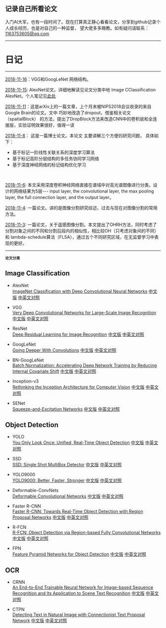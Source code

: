 ## 记录自己所看论文

入门AI大军，也有一段时间了。现在打算真正静心看看论文，分享到github记录个人成长经历，也是对自己的一种监督， 望大佬多多赐教。如有疑问请联系：1163753605@qq.com
***


# **日记**
---
[2018-11-16](2018/11月/7.md)：VGG和GoogLeNet 网络结构。

[2018-11-15](2018/11月/6.md): AlexNet论文。详细地解读见论文分类中地 Image CClassification AlexNet。个人笔记见[此处](2018/11月/6.md)

[2018-11-11](2018/11月/5.md)：这是arXiv上的一篇文章，上个月末被NIPS2018会议收录的来自Google Brain的论文。文中 巧妙地改造了dropout，借鉴相关论文（spatialBlock） 的方法，提出了DropBlock方法来改造CNN中的卷积层和全连接层，实验证明效果很好，值得一读
<br>

[2018-11-8](2018/11月/4.md)： 这是一篇博士论文。本论文 主要讲解三个方便的研究问题， 具体如下：
  - 基于标记一阶线性关联关系的深度学习算法
  - 基于标记高阶分层结构的多任务协同学习网络
  - 基于深度神经网络的标记结构优化学习
<br>

[2018-11-6](https://github.com/BMDACMER/paper/tree/master/2018/11%E6%9C%88/3.md): 本文采用深度卷积神经网络直接在谱域中对高光谱图像进行分类。设计的网络结果为5层--- input layer, the convolutional layer, the max pooling layer, the full connection layer, and the output layer。
<br>

[2018-11-4](https://github.com/BMDACMER/paper/tree/master/2018/11%E6%9C%88/2、REVIEW_OF_REMOTE_SENSING_IMAGE_SEGMENTATION_TECHNIQUES.md): 一篇论文。讲的是图像分割研究综述，过去与现在对图像分割的常用方法。
<br>

[2018-11-3](https://github.com/BMDACMER/paper/tree/master/2018/11%E6%9C%88/1、Region_Merging_ConsideringWithin-_and_Between-Segment_Heteroge.md): 一篇论文，关于遥感图像分割。本文提出了OHRH方法，同时考虑了分割对象之间的不同和分割后段内的相似性，相比较OH（只考虑对象间的不同）和 lambda-schedule算法（FLSA），通过五个不同研究区域，在无监督学习中表现的更好。

---
 **`论文分类`**

 ## Image Classification

 * AlexNet  
 [ImageNet Classification with Deep Convolutional Neural Networks](https://papers.nips.cc/paper/4824-imagenet-classification-with-deep-convolutional-neural-networks.pdf)
 [中文版](http://noahsnail.com/2017/07/18/2017-7-18-AlexNet%E8%AE%BA%E6%96%87%E7%BF%BB%E8%AF%91%E2%80%94%E2%80%94%E4%B8%AD%E6%96%87%E7%89%88/)
 [中英文对照](http://noahsnail.com/2017/07/04/2017-7-4-AlexNet%E8%AE%BA%E6%96%87%E7%BF%BB%E8%AF%91/)

 * VGG  
 [Very Deep Convolutional Networks for Large-Scale Image Recognition](https://arxiv.org/abs/1409.1556)
 [中文版](http://noahsnail.com/2017/08/17/2017-8-17-VGG%E8%AE%BA%E6%96%87%E7%BF%BB%E8%AF%91%E2%80%94%E2%80%94%E4%B8%AD%E6%96%87%E7%89%88/)
 [中英文对照](http://noahsnail.com/2017/08/17/2017-8-17-VGG%E8%AE%BA%E6%96%87%E7%BF%BB%E8%AF%91%E2%80%94%E2%80%94%E4%B8%AD%E8%8B%B1%E6%96%87%E5%AF%B9%E7%85%A7/)

 * ResNet  
 [Deep Residual Learning for Image Recognition](https://arxiv.org/abs/1512.03385)
 [中文版](http://noahsnail.com/2017/07/31/2017-7-31-ResNet%E8%AE%BA%E6%96%87%E7%BF%BB%E8%AF%91%E2%80%94%E2%80%94%E4%B8%AD%E6%96%87%E7%89%88/)
 [中英文对照](http://noahsnail.com/2017/07/31/2017-7-31-ResNet%E8%AE%BA%E6%96%87%E7%BF%BB%E8%AF%91%E2%80%94%E2%80%94%E4%B8%AD%E8%8B%B1%E6%96%87%E5%AF%B9%E7%85%A7/)

 * GoogLeNet  
 [Going Deeper With Convolutions](https://arxiv.org/abs/1409.4842)
 [中文版](http://noahsnail.com/2017/07/21/2017-7-21-GoogleNet%E8%AE%BA%E6%96%87%E7%BF%BB%E8%AF%91%E2%80%94%E2%80%94%E4%B8%AD%E6%96%87%E7%89%88/)
 [中英文对照](http://noahsnail.com/2017/07/21/2017-7-21-GoogleNet%E8%AE%BA%E6%96%87%E7%BF%BB%E8%AF%91%E2%80%94%E2%80%94%E4%B8%AD%E8%8B%B1%E6%96%87%E5%AF%B9%E7%85%A7/)

 * BN-GoogLeNet  
 [Batch Normalization: Accelerating Deep Network Training by Reducing Internal Covariate Shift](https://arxiv.org/abs/1502.03167)
 [中文版](http://noahsnail.com/2017/09/04/2017-9-4-Batch%20Normalization%E8%AE%BA%E6%96%87%E7%BF%BB%E8%AF%91%E2%80%94%E2%80%94%E4%B8%AD%E6%96%87%E7%89%88/)
 [中英文对照](http://noahsnail.com/2017/09/04/2017-9-4-Batch%20Normalization%E8%AE%BA%E6%96%87%E7%BF%BB%E8%AF%91%E2%80%94%E2%80%94%E4%B8%AD%E8%8B%B1%E6%96%87%E5%AF%B9%E7%85%A7/)

 * Inception-v3  
 [Rethinking the Inception Architecture for Computer Vision](https://arxiv.org/abs/1512.00567)
 [中文版](http://noahsnail.com/2017/10/09/2017-10-9-Inception-V3%E8%AE%BA%E6%96%87%E7%BF%BB%E8%AF%91%E2%80%94%E2%80%94%E4%B8%AD%E6%96%87%E7%89%88/)
 [中英文对照](http://noahsnail.com/2017/10/09/2017-10-9-Inception-V3%E8%AE%BA%E6%96%87%E7%BF%BB%E8%AF%91%E2%80%94%E2%80%94%E4%B8%AD%E8%8B%B1%E6%96%87%E5%AF%B9%E7%85%A7/)

 * SENet  
 [Squeeze-and-Excitation Networks](https://arxiv.org/abs/1709.01507)
 [中文版](http://noahsnail.com/2017/11/20/2017-11-20-Squeeze-and-Excitation%20Networks%E8%AE%BA%E6%96%87%E7%BF%BB%E8%AF%91%E2%80%94%E2%80%94%E4%B8%AD%E6%96%87%E7%89%88/)
 [中英文对照](http://noahsnail.com/2017/11/20/2017-11-20-Squeeze-and-Excitation%20Networks%E8%AE%BA%E6%96%87%E7%BF%BB%E8%AF%91%E2%80%94%E2%80%94%E4%B8%AD%E8%8B%B1%E6%96%87%E5%AF%B9%E7%85%A7/)

 ## Object Detection

 * YOLO   
 [You Only Look Once: Unified, Real-Time Object Detection](https://arxiv.org/abs/1506.02640)
 [中文版](http://noahsnail.com/2017/08/02/2017-8-2-YOLO%E8%AE%BA%E6%96%87%E7%BF%BB%E8%AF%91%E2%80%94%E2%80%94%E4%B8%AD%E6%96%87%E7%89%88/)
 [中英文对照](http://noahsnail.com/2017/08/02/2017-8-2-YOLO%E8%AE%BA%E6%96%87%E7%BF%BB%E8%AF%91%E2%80%94%E2%80%94%E4%B8%AD%E8%8B%B1%E6%96%87%E5%AF%B9%E7%85%A7/)

 * SSD  
 [SSD: Single Shot MultiBox Detector](https://arxiv.org/abs/1512.02325)
 [中文版](http://noahsnail.com/2017/12/11/2017-12-11-Single%20Shot%20MultiBox%20Detector%E8%AE%BA%E6%96%87%E7%BF%BB%E8%AF%91%E2%80%94%E2%80%94%E4%B8%AD%E6%96%87%E7%89%88/)
 [中英文对照](http://noahsnail.com/2017/12/11/2017-12-11-Single%20Shot%20MultiBox%20Detector%E8%AE%BA%E6%96%87%E7%BF%BB%E8%AF%91%E2%80%94%E2%80%94%E4%B8%AD%E8%8B%B1%E6%96%87%E5%AF%B9%E7%85%A7/)

 * YOLO9000  
 [YOLO9000: Better, Faster, Stronger](https://arxiv.org/abs/1612.08242)
 [中文版](http://noahsnail.com/2017/12/26/2017-12-26-YOLO9000,%20Better,%20Faster,%20Stronger%E8%AE%BA%E6%96%87%E7%BF%BB%E8%AF%91%E2%80%94%E2%80%94%E4%B8%AD%E6%96%87%E7%89%88/)
 [中英文对照](http://noahsnail.com/2017/12/26/2017-12-26-YOLO9000,%20Better,%20Faster,%20Stronger%E8%AE%BA%E6%96%87%E7%BF%BB%E8%AF%91%E2%80%94%E2%80%94%E4%B8%AD%E8%8B%B1%E6%96%87%E5%AF%B9%E7%85%A7/)

 * Deformable-ConvNets  
 [Deformable Convolutional Networks](https://arxiv.org/abs/1703.06211)
 [中文版](http://noahsnail.com/2017/11/29/2017-11-29-Deformable%20Convolutional%20Networks%E8%AE%BA%E6%96%87%E7%BF%BB%E8%AF%91%E2%80%94%E2%80%94%E4%B8%AD%E6%96%87%E7%89%88/)
 [中英文对照](http://noahsnail.com/2017/11/29/2017-11-29-Deformable%20Convolutional%20Networks%E8%AE%BA%E6%96%87%E7%BF%BB%E8%AF%91%E2%80%94%E2%80%94%E4%B8%AD%E8%8B%B1%E6%96%87%E5%AF%B9%E7%85%A7/)

 * Faster R-CNN  
 [Faster R-CNN: Towards Real-Time Object Detection with Region Proposal Networks](https://arxiv.org/abs/1506.01497)
 [中文版](http://noahsnail.com/2018/01/03/2018-01-03-Faster%20R-CNN%E8%AE%BA%E6%96%87%E7%BF%BB%E8%AF%91%E2%80%94%E2%80%94%E4%B8%AD%E6%96%87%E7%89%88/)
 [中英文对照](http://noahsnail.com/2018/01/03/2018-01-03-Faster%20R-CNN%E8%AE%BA%E6%96%87%E7%BF%BB%E8%AF%91%E2%80%94%E2%80%94%E4%B8%AD%E8%8B%B1%E6%96%87%E5%AF%B9%E7%85%A7/)

 * R-FCN  
 [R-FCN: Object Detection via Region-based Fully Convolutional Networks](https://arxiv.org/abs/1605.06409)
 [中文版](http://noahsnail.com/2018/01/22/2018-01-22-R-FCN%E8%AE%BA%E6%96%87%E7%BF%BB%E8%AF%91%E2%80%94%E2%80%94%E4%B8%AD%E6%96%87%E7%89%88/)
 [中英文对照](http://noahsnail.com/2018/01/22/2018-01-22-R-FCN%E8%AE%BA%E6%96%87%E7%BF%BB%E8%AF%91%E2%80%94%E2%80%94%E4%B8%AD%E8%8B%B1%E6%96%87%E5%AF%B9%E7%85%A7/)

 * FPN  
 [Feature Pyramid Networks for Object Detection](https://arxiv.org/abs/1612.03144)
 [中文版](http://noahsnail.com/2018/03/20/2018-03-20-Feature%20Pyramid%20Networks%20for%20Object%20Detection%E8%AE%BA%E6%96%87%E7%BF%BB%E8%AF%91%E2%80%94%E2%80%94%E4%B8%AD%E6%96%87%E7%89%88/)
 [中英文对照](http://noahsnail.com/2018/03/20/2018-03-20-Feature%20Pyramid%20Networks%20for%20Object%20Detection%E8%AE%BA%E6%96%87%E7%BF%BB%E8%AF%91%E2%80%94%E2%80%94%E4%B8%AD%E8%8B%B1%E6%96%87%E5%AF%B9%E7%85%A7/)

 ## OCR

 * CRNN  
 [An End-to-End Trainable Neural Network for Image-based Sequence Recognition and Its Application to Scene Text Recognition](https://arxiv.org/abs/1507.05717)
 [中文版](http://noahsnail.com/2017/08/21/2017-8-21-CRNN%E8%AE%BA%E6%96%87%E7%BF%BB%E8%AF%91%E2%80%94%E2%80%94%E4%B8%AD%E6%96%87%E7%89%88/)
 [中英文对照](http://noahsnail.com/2017/08/21/2017-8-21-CRNN%E8%AE%BA%E6%96%87%E7%BF%BB%E8%AF%91%E2%80%94%E2%80%94%E4%B8%AD%E8%8B%B1%E6%96%87%E5%AF%B9%E7%85%A7/)

 * CTPN  
 [Detecting Text in Natural Image with Connectionist Text Proposal Network](https://arxiv.org/abs/1609.03605)
 [中文版](http://noahsnail.com/2018/02/02/2018-02-02-Detecting%20Text%20in%20Natural%20Image%20with%20Connectionist%20Text%20Proposal%20Network%E8%AE%BA%E6%96%87%E7%BF%BB%E8%AF%91%E2%80%94%E2%80%94%E4%B8%AD%E6%96%87%E7%89%88/)
 [中英文对照](http://noahsnail.com/2018/02/02/2018-02-02-Detecting%20Text%20in%20Natural%20Image%20with%20Connectionist%20Text%20Proposal%20Network%E8%AE%BA%E6%96%87%E7%BF%BB%E8%AF%91%E2%80%94%E2%80%94%E4%B8%AD%E8%8B%B1%E6%96%87%E5%AF%B9%E7%85%A7/)
